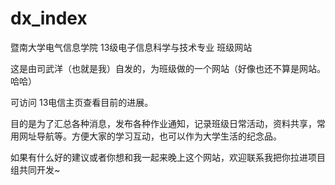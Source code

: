 dx_index
========

暨南大学电气信息学院 13级电子信息科学与技术专业 班级网站

这是由司武洋（也就是我）自发的，为班级做的一个网站（好像也还不算是网站。哈哈）

可访问 13电信主页查看目前的进展。

目的是为了汇总各种消息，发布各种作业通知，记录班级日常活动，资料共享，常用网址导航等。方便大家的学习互动，也可以作为大学生活的纪念品。

如果有什么好的建议或者你想和我一起来晚上这个网站，欢迎联系我把你拉进项目组共同开发~
